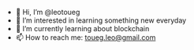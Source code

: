 - 👋 Hi, I’m @leotoueg
- 👀 I’m interested in learning something new everyday
- 🌱 I’m currently learning about blockchain
- 📫 How to reach me: toueg.leo@gmail.com

<!---
leotoueg/leotoueg is a ✨ special ✨ repository because its `README.md` (this file) appears on your GitHub profile.
You can click the Preview link to take a look at your changes.
--->
